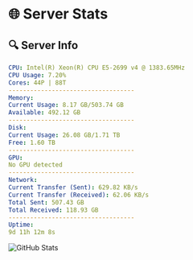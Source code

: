 # 🌐 Server Stats
## 🔍 Server Info
```yaml
CPU: Intel(R) Xeon(R) CPU E5-2699 v4 @ 1383.65MHz
CPU Usage: 7.20%
Cores: 44P | 88T
-----------------------------------
Memory:
Current Usage: 8.17 GB/503.74 GB
Available: 492.12 GB
-----------------------------------
Disk:
Current Usage: 26.08 GB/1.71 TB
Free: 1.60 TB
-----------------------------------
GPU:
No GPU detected
-----------------------------------
Network:
Current Transfer (Sent): 629.82 KB/s
Current Transfer (Received): 62.06 KB/s
Total Sent: 507.43 GB
Total Received: 118.93 GB
-----------------------------------
Uptime:
9d 11h 12m 8s
```
![GitHub Stats](https://img.shields.io/badge/Updated-2025-04-29_04:20:56-blue)
